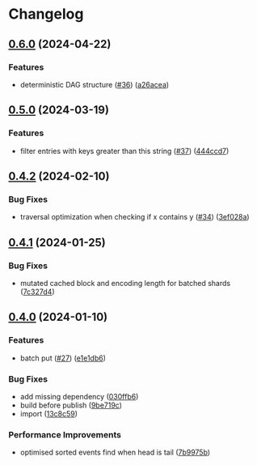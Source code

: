# Changelog

## [0.6.0](https://github.com/web3-storage/pail/compare/v0.5.0...v0.6.0) (2024-04-22)


### Features

* deterministic DAG structure ([#36](https://github.com/web3-storage/pail/issues/36)) ([a26acea](https://github.com/web3-storage/pail/commit/a26acea204898ffd3df8eba53d61640f7d680b88))

## [0.5.0](https://github.com/web3-storage/pail/compare/v0.4.2...v0.5.0) (2024-03-19)


### Features

* filter entries with keys greater than this string ([#37](https://github.com/web3-storage/pail/issues/37)) ([444ccd7](https://github.com/web3-storage/pail/commit/444ccd79e8d99fcc06b7528344aab683dcc3341c))

## [0.4.2](https://github.com/web3-storage/pail/compare/v0.4.1...v0.4.2) (2024-02-10)


### Bug Fixes

* traversal optimization when checking if x contains y ([#34](https://github.com/web3-storage/pail/issues/34)) ([3ef028a](https://github.com/web3-storage/pail/commit/3ef028ac5b9cfb4f59830c7b496f03a187841414))

## [0.4.1](https://github.com/web3-storage/pail/compare/v0.4.0...v0.4.1) (2024-01-25)


### Bug Fixes

* mutated cached block and encoding length for batched shards ([7c327d4](https://github.com/web3-storage/pail/commit/7c327d48ad60038f61336a006289364fda94a40d))

## [0.4.0](https://github.com/web3-storage/pail/compare/v0.3.4...v0.4.0) (2024-01-10)


### Features

* batch put ([#27](https://github.com/web3-storage/pail/issues/27)) ([e1e1db6](https://github.com/web3-storage/pail/commit/e1e1db66ba26ff884b0f7614bb06fee2b3b54bec))


### Bug Fixes

* add missing dependency ([030ffb6](https://github.com/web3-storage/pail/commit/030ffb6fdf7293566497be46548c68021941fd31))
* build before publish ([9be719c](https://github.com/web3-storage/pail/commit/9be719c7f5779a6b79276389f33a075e3fa046bb))
* import ([13c8c59](https://github.com/web3-storage/pail/commit/13c8c59ca915b268124916b7d1411a963c009df9))


### Performance Improvements

* optimised sorted events find when head is tail ([7b9975b](https://github.com/web3-storage/pail/commit/7b9975bfe7b02ee582a41f3d7c3080201928f095))

